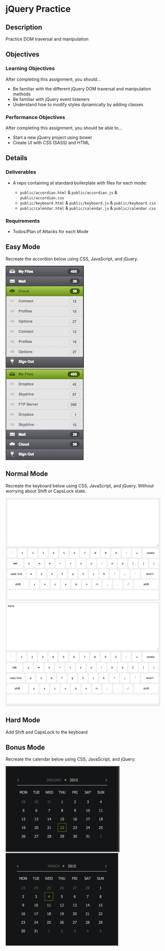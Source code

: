 # jQuery Practice

## Description

Practice DOM traversal and manipulation

## Objectives

### Learning Objectives

After completing this assignment, you should...

* Be familiar with the different jQuery DOM traversal and manipulation methods
* Be familiar with jQuery event listeners
* Understand how to modify styles dynamically by adding classes

### Performance Objectives

After completing this assignment, you should be able to...

* Start a new jQuery project using bower
* Create UI with CSS (SASS) and HTML

## Details

### Deliverables

* A repo containing at standard boilerplate with files for each mode:

  * `public/accordian.html` & `public/accordian.js` & `public/accordian.css`
  * `public/keyboard.html` & `public/keyboard.js` & `public/keyboard.css`
  * `public/calendar.html` & `public/calendar.js` & `public/calendar.css`

### Requirements

* Todos/Plan of Attacks for each Mode

## Easy Mode

Recreate the accordion below using CSS, JavaScript, and jQuery.


![](images/accordion.gif)
![](images/accordion.png)

## Normal Mode

Recreate the keyboard below using CSS, JavaScript, and jQuery.
Without worrying about Shift or CapsLock state.

![](images/keyboard.gif)
![](images/keyboard.png)

## Hard Mode

Add Shift and CapsLock to the keyboard

## Bonus Mode

Recreate the calendar below using CSS, JavaScript, and jQuery.

![](images/calendar.gif)
![](images/calendar.png)
